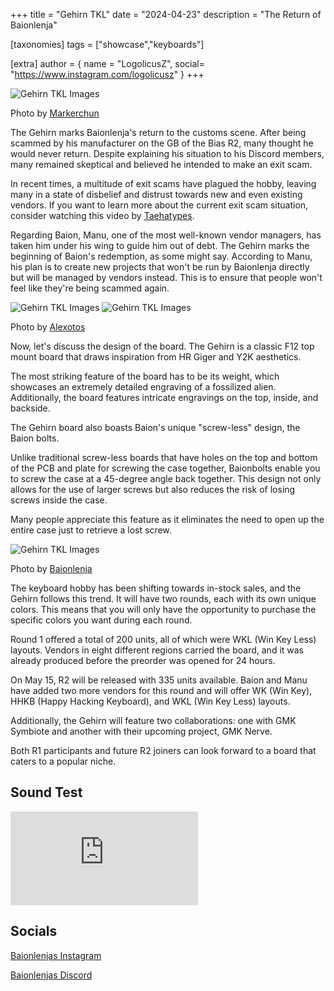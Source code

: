 +++
title = "Gehirn TKL"
date = "2024-04-23"
description = "The Return of Baionlenja"

[taxonomies]
tags = ["showcase","keyboards"]

[extra]
author = { name = "LogolicusZ", social= "https://www.instagram.com/logolicusz" }
+++

<img src="/imgs/Gehirn-article/Gehirn9.heic" alt="Gehirn TKL Images" title="Markerchun" class="TitleImage">
  
<p class="image-text">Photo by <a href="https://www.instagram.com/markerchun/">Markerchun</a></p>
  
The Gehirn marks Baionlenja's return to the customs scene. After being scammed by his manufacturer on the GB of the Bias R2, many thought he would never return. Despite explaining his situation to his Discord members, many remained skeptical and believed he intended to make an exit scam.

In recent times, a multitude of exit scams have plagued the hobby, leaving many in a state of disbelief and distrust towards new and even existing vendors. If you want to learn more about the current exit scam situation, consider watching this video by [Taehatypes](https://www.youtube.com/watch?v=2fdSJgInpsg).

  
Regarding Baion, Manu, one of the most well-known vendor managers, has taken him under his wing to guide him out of debt. The Gehirn marks the beginning of Baion's redemption, as some might say. According to Manu, his plan is to create new projects that won't be run by Baionlenja directly but will be managed by vendors instead. This is to ensure that people won't feel like they're being scammed again.

<div class="duo">
<img src="/imgs/Gehirn-article/Gehirn1.jpeg" alt="Gehirn TKL Images" title="Alexotos" class="duoImage"> 
<img src="/imgs/Gehirn-article/Gehirn2.jpeg" alt="Gehirn TKL Images" title="Alexotos" class="duoImage">
</div>
<p class="image-text">Photo by <a href="https://www.instagram.com/alexotos/">Alexotos</a></p>
  
Now, let's discuss the design of the board. The Gehirn is a classic F12 top mount board that draws inspiration from HR Giger and Y2K aesthetics.

The most striking feature of the board has to be its weight, which showcases an extremely detailed engraving of a fossilized alien. Additionally, the board features intricate engravings on the top, inside, and backside.
   
The Gehirn board also boasts Baion's unique "screw-less" design, the Baion bolts.

Unlike traditional screw-less boards that have holes on the top and bottom of the PCB and plate for screwing the case together, Baionbolts enable you to screw the case at a 45-degree angle back together. This design not only allows for the use of larger screws but also reduces the risk of losing screws inside the case.

Many people appreciate this feature as it eliminates the need to open up the entire case just to retrieve a lost screw.
  
<img src="/imgs/Gehirn-article/Gehirn12.webp" alt="Gehirn TKL Images" title="Baionlenja" class="TitleImage">
  
<p class="image-text">Photo by <a href="https://www.instagram.com/baionlenja">Baionlenja</a></p>
  
The keyboard hobby has been shifting towards in-stock sales, and the Gehirn follows this trend. It will have two rounds, each with its own unique colors. This means that you will only have the opportunity to purchase the specific colors you want during each round.

Round 1 offered a total of 200 units, all of which were WKL (Win Key Less) layouts. Vendors in eight different regions carried the board, and it was already produced before the preorder was opened for 24 hours.
  
On May 15, R2 will be released with 335 units available. Baion and Manu have added two more vendors for this round and will offer WK (Win Key), HHKB (Happy Hacking Keyboard), and WKL (Win Key Less) layouts.

Additionally, the Gehirn will feature two collaborations: one with GMK Symbiote and another with their upcoming project, GMK Nerve.

Both R1 participants and future R2 joiners can look forward to a board that caters to a popular niche.

## Sound Test
  
<iframe src="https://www.youtube.com/embed/nNGA-pVOH6k?si=oSCSeXzpCojrvfHl" title="YouTube video player" frameborder="0" allow="accelerometer; autoplay; clipboard-write; encrypted-media; gyroscope; picture-in-picture; web-share" referrerpolicy="strict-origin-when-cross-origin" allowfullscreen></iframe>
  
## Socials

[Baionlenjas Instagram](https://www.instagram.com/baionlenja/)
  
[Baionlenjas Discord](https://discord.com/invite/baionlenja)
